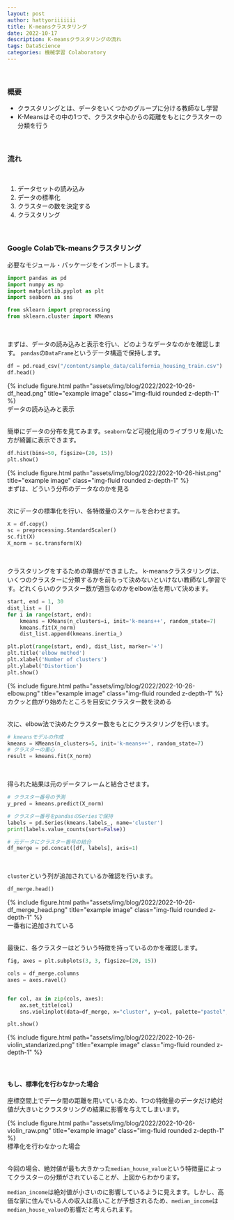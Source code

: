 ```yaml
---
layout: post
author: hattyoriiiiiii
title: K-meansクラスタリング
date: 2022-10-17
description: K-meansクラスタリングの流れ
tags: DataScience
categories: 機械学習 Colaboratory
---
```


<br>

### 概要

- クラスタリングとは、データをいくつかのグループに分ける教師なし学習
- K-Meansはその中の1つで、クラスタ中心からの距離をもとにクラスターの分類を行う

<br>

### 流れ

<br>

<ol>
    <li>データセットの読み込み</li>
    <li>データの標準化</li>
    <li>クラスターの数を決定する</li>
    <li>クラスタリング</li>
</ol>

<br>

### Google Colabでk-meansクラスタリング

必要なモジュール・パッケージをインポートします。

```python
import pandas as pd
import numpy as np
import matplotlib.pyplot as plt
import seaborn as sns

from sklearn import preprocessing
from sklearn.cluster import KMeans
```

<br>

まずは、データの読み込みと表示を行い、どのようなデータなのかを確認します。
`pandas`の`DataFrame`というデータ構造で保持します。

```python
df = pd.read_csv("/content/sample_data/california_housing_train.csv")
df.head()
```

<div class="row">
    <div class="col-sm mt-3 mt-md-0">
        {% include figure.html path="assets/img/blog/2022/2022-10-26-df_head.png" title="example image" class="img-fluid rounded z-depth-1" %}
    </div>
</div>
<div class="caption">
    データの読み込みと表示
</div>

<br>

簡単にデータの分布を見てみます。`seaborn`など可視化用のライブラリを用いた方が綺麗に表示できます。

```python
df.hist(bins=50, figsize=(20, 15))
plt.show()
```

<div class="row">
    <div class="col-sm mt-3 mt-md-0">
        {% include figure.html path="assets/img/blog/2022/2022-10-26-hist.png" title="example image" class="img-fluid rounded z-depth-1" %}
    </div>
</div>
<div class="caption">
    まずは、どういう分布のデータなのかを見る
</div>

<br>

次にデータの標準化を行い、各特徴量のスケールを合わせます。

```python
X = df.copy()
sc = preprocessing.StandardScaler()
sc.fit(X)
X_norm = sc.transform(X)
```

<br>

クラスタリングをするための準備ができました。
k-meansクラスタリングは、いくつのクラスターに分類するかを前もって決めないといけない教師なし学習です。どれくらいのクラスター数が適当なのかをelbow法を用いて決めます。

```python
start, end = 1, 30
dist_list = []
for i in range(start, end):
    kmeans = KMeans(n_clusters=i, init='k-means++', random_state=7)
    kmeans.fit(X_norm)
    dist_list.append(kmeans.inertia_)

plt.plot(range(start, end), dist_list, marker='+')
plt.title('elbow method')
plt.xlabel('Number of clusters')
plt.ylabel('Distortion')
plt.show()
```

<div class="row">
    <div class="col-sm mt-3 mt-md-0">
        {% include figure.html path="assets/img/blog/2022/2022-10-26-elbow.png" title="example image" class="img-fluid rounded z-depth-1" %}
    </div>
</div>
<div class="caption">
    カクッと曲がり始めたところを目安にクラスター数を決める
</div>

<br>

次に、elbow法で決めたクラスター数をもとにクラスタリングを行います。

```python
# kmeansモデルの作成
kmeans = KMeans(n_clusters=5, init='k-means++', random_state=7)
# クラスターの重心
result = kmeans.fit(X_norm)
```

<br>

得られた結果は元のデータフレームと結合させます。

```python
# クラスター番号の予測
y_pred = kmeans.predict(X_norm)

# クラスター番号をpandasのSeriesで保持
labels = pd.Series(kmeans.labels_, name='cluster')
print(labels.value_counts(sort=False))

# 元データにクラスター番号の結合
df_merge = pd.concat([df, labels], axis=1)
```

<br>

`cluster`という列が追加されているか確認を行います。

```python
df_merge.head()
```

<div class="row">
    <div class="col-sm mt-3 mt-md-0">
        {% include figure.html path="assets/img/blog/2022/2022-10-26-df_merge_head.png" title="example image" class="img-fluid rounded z-depth-1" %}
    </div>
</div>
<div class="caption">
    一番右に追加されている
</div>


<br>

最後に、各クラスターはどういう特徴を持っているのかを確認します。

```python
fig, axes = plt.subplots(3, 3, figsize=(20, 15))

cols = df_merge.columns
axes = axes.ravel()


for col, ax in zip(cols, axes):
    ax.set_title(col)
    sns.violinplot(data=df_merge, x="cluster", y=col, palette="pastel", ax=ax)

plt.show()
```

<div class="row">
    <div class="col-sm mt-3 mt-md-0">
        {% include figure.html path="assets/img/blog/2022/2022-10-26-violin_standarized.png" title="example image" class="img-fluid rounded z-depth-1" %}
    </div>
</div>

<br>
<br>

#### もし、標準化を行わなかった場合

座標空間上でデータ間の距離を用いているため、1つの特徴量のデータだけ絶対値が大きいとクラスタリングの結果に影響を与えてしまいます。


<div class="row">
    <div class="col-sm mt-3 mt-md-0">
        {% include figure.html path="assets/img/blog/2022/2022-10-26-violin_raw.png" title="example image" class="img-fluid rounded z-depth-1" %}
    </div>
</div>
<div class="caption">
    標準化を行わなかった場合
</div>

<br>

今回の場合、絶対値が最も大きかった`median_house_value`という特徴量によってクラスターの分類がされていることが、上図からわかります。

`median_income`は絶対値が小さいのに影響しているように見えます。しかし、高価な家に住んでいる人の収入は高いことが予想されるため、`median_income`は`median_house_value`の影響だと考えられます。


<br>
